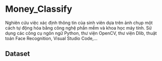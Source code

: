 # Money_Classify
Nghiên cứu việc xác định thông tin của sinh viên dựa trên ảnh chụp một cách tự động hóa bằng công nghệ phần mềm và khoa học máy tính.  Sử dụng các công cụ ngôn ngữ Python, 
thư viện OpenCV, thư viện Dlib, thuật toán Face Recognition, Visual Studio Code,...
## Dataset
